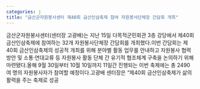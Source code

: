 ```yaml
---
categories: j
title: "금산군자원봉사센터 제40회 금산인삼축제 참여 자원봉사단체장 간담회 개최"
---
```

금산군자원봉사센터(센터장 고광배)는 지난 15일 다목적군민회관 3층 강당에서 제40회 금산인삼축제에 참여하는 32개 자원봉사단체장 간담회를 개최했다.이번 간담회는 제40회 금산인삼축제의 성공적 개최를 위해 분야별 활동 업무를 안내하고 자원봉사 협력 방안 및 소통·연대교류 등 자원봉사 활동 단체 간 유기적 협조체계 구축을 논의하기 위해 마련됐다.올해 9월 30일부터 10월 10일까지 11일간 진행되는 이번 축제에는 총 2490여 명의 자원봉사자가 참여할 예정이다.고광배 센터장은 “제40회 금산인삼축제가 삶의 활력을 주는 축제로 성공